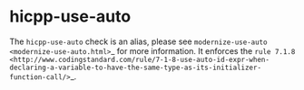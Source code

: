 hicpp-use-auto
==============

The `hicpp-use-auto` check is an alias, please see
`modernize-use-auto <modernize-use-auto.html>`\_ for more information.
It enforces the
`rule 7.1.8 <http://www.codingstandard.com/rule/7-1-8-use-auto-id-expr-when-declaring-a-variable-to-have-the-same-type-as-its-initializer-function-call/>`\_.

